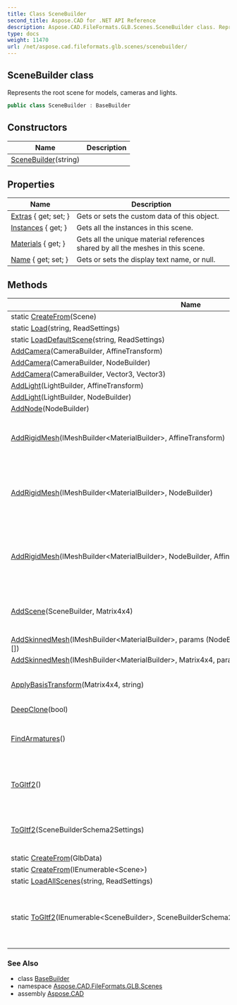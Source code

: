 ```yaml
---
title: Class SceneBuilder
second_title: Aspose.CAD for .NET API Reference
description: Aspose.CAD.FileFormats.GLB.Scenes.SceneBuilder class. Represents the root scene for models cameras and lights
type: docs
weight: 11470
url: /net/aspose.cad.fileformats.glb.scenes/scenebuilder/
---
```

## SceneBuilder class

Represents the root scene for models, cameras and lights.

```csharp
public class SceneBuilder : BaseBuilder
```

## Constructors

| Name | Description |
| --- | --- |
| [SceneBuilder](scenebuilder/)(string) |  |

## Properties

| Name | Description |
| --- | --- |
| [Extras](../../aspose.cad.fileformats.glb.geometry/basebuilder/extras/) { get; set; } | Gets or sets the custom data of this object. |
| [Instances](../../aspose.cad.fileformats.glb.scenes/scenebuilder/instances/) { get; } | Gets all the instances in this scene. |
| [Materials](../../aspose.cad.fileformats.glb.scenes/scenebuilder/materials/) { get; } | Gets all the unique material references shared by all the meshes in this scene. |
| [Name](../../aspose.cad.fileformats.glb.geometry/basebuilder/name/) { get; set; } | Gets or sets the display text name, or null. |

## Methods

| Name | Description |
| --- | --- |
| static [CreateFrom](../../aspose.cad.fileformats.glb.scenes/scenebuilder/createfrom/#createfrom)(Scene) |  |
| static [Load](../../aspose.cad.fileformats.glb.scenes/scenebuilder/load/)(string, ReadSettings) |  |
| static [LoadDefaultScene](../../aspose.cad.fileformats.glb.scenes/scenebuilder/loaddefaultscene/)(string, ReadSettings) |  |
| [AddCamera](../../aspose.cad.fileformats.glb.scenes/scenebuilder/addcamera/#addcamera_1)(CameraBuilder, AffineTransform) |  |
| [AddCamera](../../aspose.cad.fileformats.glb.scenes/scenebuilder/addcamera/#addcamera)(CameraBuilder, NodeBuilder) |  |
| [AddCamera](../../aspose.cad.fileformats.glb.scenes/scenebuilder/addcamera/#addcamera_2)(CameraBuilder, Vector3, Vector3) |  |
| [AddLight](../../aspose.cad.fileformats.glb.scenes/scenebuilder/addlight/#addlight_1)(LightBuilder, AffineTransform) |  |
| [AddLight](../../aspose.cad.fileformats.glb.scenes/scenebuilder/addlight/#addlight)(LightBuilder, NodeBuilder) |  |
| [AddNode](../../aspose.cad.fileformats.glb.scenes/scenebuilder/addnode/)(NodeBuilder) |  |
| [AddRigidMesh](../../aspose.cad.fileformats.glb.scenes/scenebuilder/addrigidmesh/#addrigidmesh_2)(IMeshBuilder&lt;MaterialBuilder&gt;, AffineTransform) | Adds a mesh instance to the scene, at the given location. |
| [AddRigidMesh](../../aspose.cad.fileformats.glb.scenes/scenebuilder/addrigidmesh/#addrigidmesh)(IMeshBuilder&lt;MaterialBuilder&gt;, NodeBuilder) | Adds a mesh instance to the scene, attached to an animatable [`NodeBuilder`](../nodebuilder/) |
| [AddRigidMesh](../../aspose.cad.fileformats.glb.scenes/scenebuilder/addrigidmesh/#addrigidmesh_1)(IMeshBuilder&lt;MaterialBuilder&gt;, NodeBuilder, AffineTransform) | Adds a mesh instance to the scene, at the given location, relative to the given node. |
| [AddScene](../../aspose.cad.fileformats.glb.scenes/scenebuilder/addscene/)(SceneBuilder, Matrix4x4) | Copies the instances from *scene* to this `SceneBuilder` |
| [AddSkinnedMesh](../../aspose.cad.fileformats.glb.scenes/scenebuilder/addskinnedmesh/#addskinnedmesh_1)(IMeshBuilder&lt;MaterialBuilder&gt;, params (NodeBuilder Joint, Matrix4x4 InverseBindMatrix)[]) |  |
| [AddSkinnedMesh](../../aspose.cad.fileformats.glb.scenes/scenebuilder/addskinnedmesh/#addskinnedmesh)(IMeshBuilder&lt;MaterialBuilder&gt;, Matrix4x4, params NodeBuilder[]) |  |
| [ApplyBasisTransform](../../aspose.cad.fileformats.glb.scenes/scenebuilder/applybasistransform/)(Matrix4x4, string) | Applies a tranform the this `SceneBuilder`. |
| [DeepClone](../../aspose.cad.fileformats.glb.scenes/scenebuilder/deepclone/)(bool) |  |
| [FindArmatures](../../aspose.cad.fileformats.glb.scenes/scenebuilder/findarmatures/)() | Gets all the unique armatures used by this `SceneBuilder`. |
| [ToGltf2](../../aspose.cad.fileformats.glb.scenes/scenebuilder/togltf2/#togltf2)() | Converts this `SceneBuilder` instance into a [`GlbImage`](../../aspose.cad.fileformats.glb/glbimage/) instance. |
| [ToGltf2](../../aspose.cad.fileformats.glb.scenes/scenebuilder/togltf2/#togltf2_1)(SceneBuilderSchema2Settings) | Converts this `SceneBuilder` instance into a [`GlbImage`](../../aspose.cad.fileformats.glb/glbimage/) instance. |
| static [CreateFrom](../../aspose.cad.fileformats.glb.scenes/scenebuilder/createfrom/#createfrom_1)(GlbData) |  |
| static [CreateFrom](../../aspose.cad.fileformats.glb.scenes/scenebuilder/createfrom/#createfrom_2)(IEnumerable&lt;Scene&gt;) |  |
| static [LoadAllScenes](../../aspose.cad.fileformats.glb.scenes/scenebuilder/loadallscenes/)(string, ReadSettings) |  |
| static [ToGltf2](../../aspose.cad.fileformats.glb.scenes/scenebuilder/togltf2/)(IEnumerable&lt;SceneBuilder&gt;, SceneBuilderSchema2Settings) | Converts a collection of `SceneBuilder` instances to a single [`GlbImage`](../../aspose.cad.fileformats.glb/glbimage/) instance. |

### See Also

* class [BaseBuilder](../../aspose.cad.fileformats.glb.geometry/basebuilder/)
* namespace [Aspose.CAD.FileFormats.GLB.Scenes](../../aspose.cad.fileformats.glb.scenes/)
* assembly [Aspose.CAD](../../)



